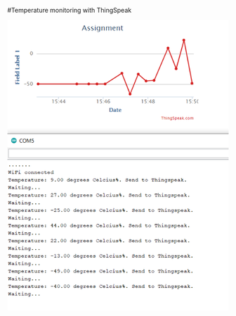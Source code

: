 #Temperature monitoring with ThingSpeak

<p align="center"> <img src="https://github.com/devabhixda/IoT_Lab/blob/master/Temp_thingspeak/Temp_thingspeak.png">  </p>
